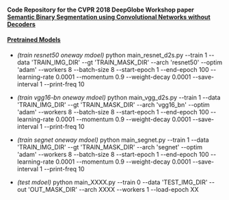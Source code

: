 #### Code Repository for the CVPR 2018 DeepGlobe Workshop paper [Semantic Binary Segmentation using Convolutional Networks without Decoders](https://arxiv.org/abs/1805.00138)

#### [Pretrained Models](https://drive.google.com/open?id=1M16yUTzUu0esbcYIhL5SgOc4ge50L6a9)

* _(train resnet50 oneway mdoel)_ python main\_resnet\_d2s.py --train 1 --data 'TRAIN\_IMG\_DIR' --gt 'TRAIN\_MASK\_DIR' --arch 'resnet50' --optim 'adam' --workers 8 --batch-size 8 --start-epoch 1 --end-epoch 100 --learning-rate 0.0001 --momentum 0.9 --weight-decay 0.0001 --save-interval 1 --print-freq 10

* _(train vgg16-bn oneway mdoel)_ python main\_vgg\_d2s.py --train 1 --data 'TRAIN\_IMG\_DIR' --gt 'TRAIN\_MASK\_DIR' --arch 'vgg16\_bn' --optim 'adam' --workers 8 --batch-size 8 --start-epoch 1 --end-epoch 100 --learning-rate 0.0001 --momentum 0.9 --weight-decay 0.0001 --save-interval 1 --print-freq 10

* _(train segnet oneway mdoel)_ python main\_segnet.py --train 1 --data 'TRAIN\_IMG\_DIR' --gt 'TRAIN\_MASK\_DIR' --arch 'segnet' --optim 'adam' --workers 8 --batch-size 8 --start-epoch 1 --end-epoch 100 --learning-rate 0.0001 --momentum 0.9 --weight-decay 0.0001 --save-interval 1 --print-freq 10

* _(test mdoel)_ python main\_XXXX.py --train 0 --data 'TEST\_IMG\_DIR' --out 'OUT\_MASK\_DIR' --arch XXXX --workers 1 --load-epoch XX
